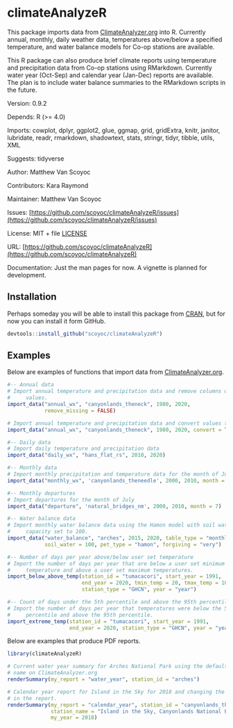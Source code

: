 # climateAnalyzeR

<!-- badges: start -->
<!-- badges: end -->

This package imports data from [ClimateAnalyzer.org](http://climateanalyzer.org/) into R. 
Currently  annual, monthly, daily weather data, temperatures above/below a specified temperature, and water balance models for Co-op stations are available.

This R package can also produce brief climate reports using temperature and precipitation data from Co-op stations using RMarkdown. 
Currently water year (Oct-Sep) and calendar year (Jan-Dec) reports are available. 
The plan is to include water balance summaries to the RMarkdown scripts in the future.

Version: 0.9.2

Depends: R (>= 4.0)

Imports: cowplot, dplyr, ggplot2, glue, ggmap, grid, gridExtra, knitr, janitor, lubridate, readr, rmarkdown, shadowtext, stats, stringr, tidyr, tibble, utils, XML

Suggests: tidyverse

Author: Matthew Van Scoyoc

Contributors: Kara Raymond

Maintainer: Matthew Van Scoyoc

Issues: [https://github.com/scoyoc/climateAnalyzeR/issues](https://github.com/scoyoc/climateAnalyzeR/issues)

License: MIT + file [LICENSE](https://github.com/scoyoc/climateAnalyzeR/blob/master/LICENSE.md)

URL: [https://github.com/scoyoc/climateAnalyzeR](https://github.com/scoyoc/climateAnalyzeR)

Documentation: Just the man pages for now. A vignette is planned for development.

## Installation

Perhaps someday you will be able to install this package from [CRAN](https://CRAN.R-project.org), but for now you can 
install it form GitHub.

``` r
devtools::install_github("scoyoc/climateAnalyzeR")
```

## Examples

Below are examples of functions that import data from [ClimateAnalyzer.org](http://climateanalyzer.org/).

``` r
#-- Annual data
# Import annual temperature and precipitation data and remove columns of missing
#     values.
import_data("annual_wx", "canyonlands_theneck", 1980, 2020, 
            remove_missing = FALSE)

# Import annual temperature and precipitation data and convert values to metric
import_data("annual_wx", "canyonlands_theneck", 1980, 2020, convert = TRUE)

#-- Daily data
# Import daily temperature and precipitation data
import_data("daily_wx", "hans_flat_rs", 2010, 2020)

#-- Monthly data
# Import monthly precipitation and temperature data for the month of June
import_data("monthly_wx", 'canyonlands_theneedle', 2000, 2010, month = 6)

#-- Monthly departures
# Import departures for the month of July
import_data("departure", 'natural_bridges_nm', 2000, 2010, month = 7)

#-- Water balance data
# Import monthly water balance data using the Hamon model with soil water
#     capacity set to 100.
import_data("water_balance", "arches", 2015, 2020, table_type = "monthly",
            soil_water = 100, pet_type = "hamon", forgiving = "very")

#-- Number of days per year above/below user set temperature
# Import the number of days per year that are below a user set minimum 
#     temperature and above a user set maximum temperatures.
import_below_above_temp(station_id = "tumacacori", start_year = 1991,
                        end_year = 2020, tmin_temp = 20, tmax_temp = 100,
                        station_type = "GHCN", year = "year")

#-- Count of days under the 5th percentile and above the 95th percentile
# Import the number of days per year that temperatures were below the 5th
#     percentile and above the 95th percentile.
import_extreme_temp(station_id = "tumacacori", start_year = 1991, 
                    end_year = 2020, station_type = "GHCN", year = "year")
```

Below are examples that produce PDF reports.

```r
library(climateAnalyzeR)

# Current water year summary for Arches National Park using the default station 
# name on ClimateAnalyzer.org
renderSummary(my_report = "water_year", station_id = "arches")

# Calendar year report for Island in the Sky for 2018 and changing the name used 
# in the report.
renderSummary(my_report = "calendar_year", station_id = "canyonlands_theneck", 
              station_name = "Island in the Sky, Canyonlands National Park", 
              my_year = 2018)
```
